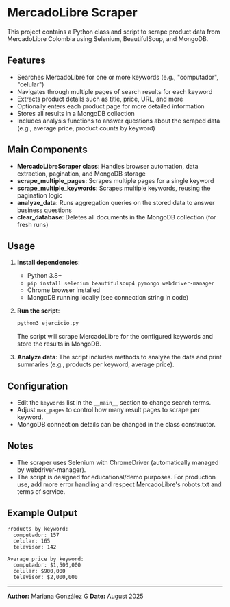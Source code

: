 # MercadoLibre Scraper

This project contains a Python class and script to scrape product data from MercadoLibre Colombia using Selenium, BeautifulSoup, and MongoDB.

## Features
- Searches MercadoLibre for one or more keywords (e.g., "computador", "celular")
- Navigates through multiple pages of search results for each keyword
- Extracts product details such as title, price, URL, and more
- Optionally enters each product page for more detailed information
- Stores all results in a MongoDB collection
- Includes analysis functions to answer questions about the scraped data (e.g., average price, product counts by keyword)

## Main Components
- **MercadoLibreScraper class**: Handles browser automation, data extraction, pagination, and MongoDB storage
- **scrape_multiple_pages**: Scrapes multiple pages for a single keyword
- **scrape_multiple_keywords**: Scrapes multiple keywords, reusing the pagination logic
- **analyze_data**: Runs aggregation queries on the stored data to answer business questions
- **clear_database**: Deletes all documents in the MongoDB collection (for fresh runs)

## Usage
1. **Install dependencies**:
   - Python 3.8+
   - `pip install selenium beautifulsoup4 pymongo webdriver-manager`
   - Chrome browser installed
   - MongoDB running locally (see connection string in code)

2. **Run the script**:
   ```bash
   python3 ejercicio.py
   ```
   The script will scrape MercadoLibre for the configured keywords and store the results in MongoDB.

3. **Analyze data**:
   The script includes methods to analyze the data and print summaries (e.g., products per keyword, average price).

## Configuration
- Edit the `keywords` list in the `__main__` section to change search terms.
- Adjust `max_pages` to control how many result pages to scrape per keyword.
- MongoDB connection details can be changed in the class constructor.

## Notes
- The scraper uses Selenium with ChromeDriver (automatically managed by webdriver-manager).
- The script is designed for educational/demo purposes. For production use, add more error handling and respect MercadoLibre's robots.txt and terms of service.

## Example Output
```
Products by keyword:
  computador: 157
  celular: 165
  televisor: 142

Average price by keyword:
  computador: $1,500,000
  celular: $900,000
  televisor: $2,000,000
```

---

**Author:** Mariana González G
**Date:** August 2025
